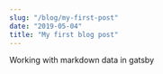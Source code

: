 ```yaml
---
slug: "/blog/my-first-post"
date: "2019-05-04"
title: "My first blog post"
---
```


Working with markdown data in gatsby